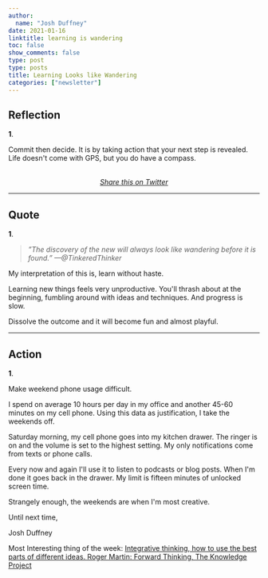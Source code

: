```yaml
---
author:
  name: "Josh Duffney"
date: 2021-01-16
linktitle: learning is wandering
toc: false
show_comments: false
type: post
type: posts
title: Learning Looks like Wandering
categories: ["newsletter"]
---
```


## Reflection

**1**.

Commit then decide. It is by taking action that your next step is revealed. Life doesn't come with GPS, but you do have a compass.

<br>

<div align="center">
<i><a href="https://ctt.ac/d82AU">Share this on Twitter</a></i>
</div>

---

## Quote

**1**.

> _”The discovery of the new will always look like wandering before it is found.” —@TinkeredThinker_

My interpretation of this is, learn without haste.

Learning new things feels very unproductive. You'll thrash about at the beginning, fumbling around with ideas and techniques. And progress is slow.

Dissolve the outcome and it will become fun and almost playful.

---

## Action

**1**.

Make weekend phone usage difficult.

I spend on average 10 hours per day in my office and another 45-60 minutes on my cell phone. Using this data as justification, I take the weekends off.

Saturday morning, my cell phone goes into my kitchen drawer. The ringer is on and the volume is set to the highest setting. My only notifications come from texts or phone calls.

Every now and again I'll use it to listen to podcasts or blog posts. When I'm done it goes back in the drawer. My limit is fifteen minutes of unlocked screen time.

Strangely enough, the weekends are when I'm most creative.

Until next time,

Josh Duffney

Most Interesting thing of the week: [Integrative thinking, how to use the best parts of different ideas. Roger Martin: Forward Thinking, The Knowledge Project](https://fs.blog/knowledge-project/roger-martin/)
